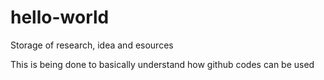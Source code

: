 # hello-world
Storage of research, idea and esources

This  is being done to basically understand how github codes can be used
